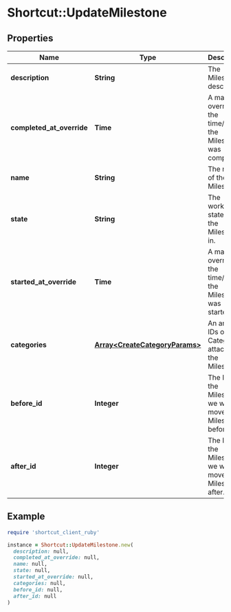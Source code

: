 # Shortcut::UpdateMilestone

## Properties

| Name | Type | Description | Notes |
| ---- | ---- | ----------- | ----- |
| **description** | **String** | The Milestone&#39;s description. | [optional] |
| **completed_at_override** | **Time** | A manual override for the time/date the Milestone was completed. | [optional] |
| **name** | **String** | The name of the Milestone. | [optional] |
| **state** | **String** | The workflow state that the Milestone is in. | [optional] |
| **started_at_override** | **Time** | A manual override for the time/date the Milestone was started. | [optional] |
| **categories** | [**Array&lt;CreateCategoryParams&gt;**](CreateCategoryParams.md) | An array of IDs of Categories attached to the Milestone. | [optional] |
| **before_id** | **Integer** | The ID of the Milestone we want to move this Milestone before. | [optional] |
| **after_id** | **Integer** | The ID of the Milestone we want to move this Milestone after. | [optional] |

## Example

```ruby
require 'shortcut_client_ruby'

instance = Shortcut::UpdateMilestone.new(
  description: null,
  completed_at_override: null,
  name: null,
  state: null,
  started_at_override: null,
  categories: null,
  before_id: null,
  after_id: null
)
```

